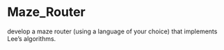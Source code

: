 # Maze_Router
develop a maze router (using a language of your choice) that implements Lee’s algorithms.
